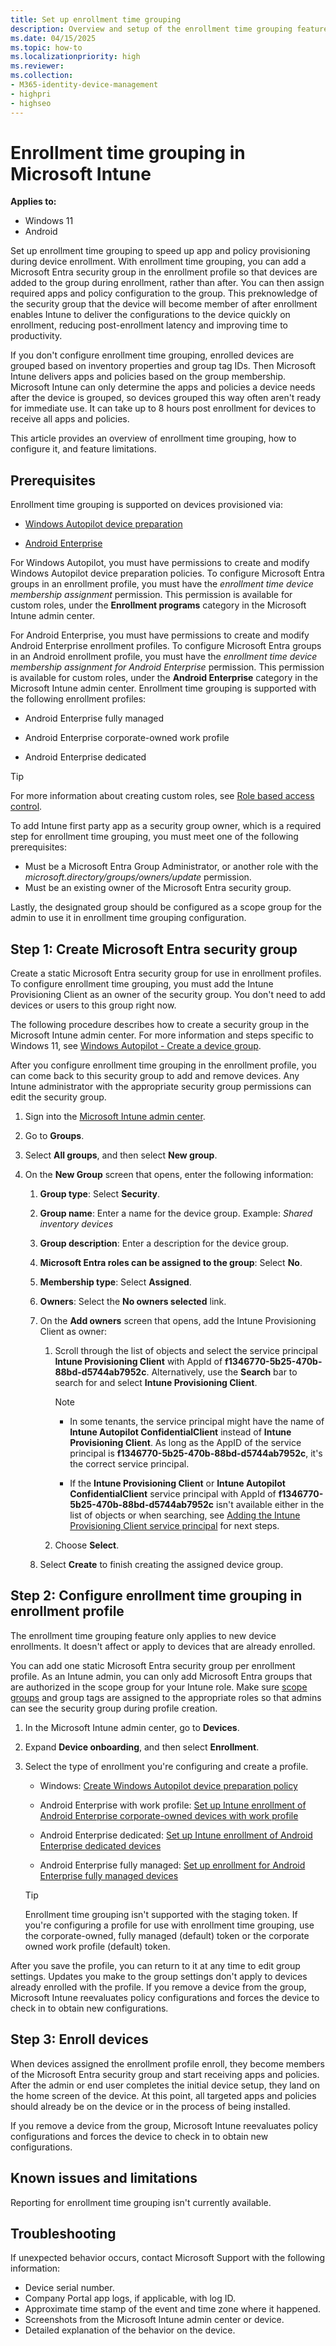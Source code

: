 ```yaml
---
title: Set up enrollment time grouping
description: Overview and setup of the enrollment time grouping feature in Microsoft Intune.
ms.date: 04/15/2025
ms.topic: how-to
ms.localizationpriority: high
ms.reviewer:
ms.collection:
- M365-identity-device-management
- highpri
- highseo
---
```


# Enrollment time grouping in Microsoft Intune

**Applies to:**
* Windows 11
* Android

Set up enrollment time grouping to speed up app and policy provisioning during device enrollment. With enrollment time grouping, you can add a Microsoft Entra security group in the enrollment profile so that devices are added to the group during enrollment, rather than after. You can then assign required apps and policy configuration to the group. This preknowledge of the security group that the device will become member of after enrollment enables Intune to deliver the configurations to the device quickly on enrollment, reducing post-enrollment latency and improving time to productivity.

If you don't configure enrollment time grouping, enrolled devices are grouped based on inventory properties and group tag IDs. Then Microsoft Intune delivers apps and policies based on the group membership. Microsoft Intune can only determine the apps and policies a device needs after the device is grouped, so devices grouped this way often aren't ready for immediate use. It can take up to 8 hours post enrollment for devices to receive all apps and policies.

This article provides an overview of enrollment time grouping, how to configure it, and feature limitations.

## Prerequisites

Enrollment time grouping is supported on devices provisioned via:

* [Windows Autopilot device preparation](/autopilot/device-preparation/overview)

* [Android Enterprise](../fundamentals/deployment-guide-enrollment-android.md)

For Windows Autopilot, you must have permissions to create and modify Windows Autopilot device preparation policies. To configure Microsoft Entra groups in an enrollment profile, you must have the *enrollment time device membership assignment* permission. This permission is available for custom roles, under the **Enrollment programs** category in the Microsoft Intune admin center.

For Android Enterprise, you must have permissions to create and modify Android Enterprise enrollment profiles. To configure Microsoft Entra groups in an Android enrollment profile, you must have the *enrollment time device membership assignment for Android Enterprise* permission. This permission is available for custom roles, under the __Android Enterprise__ category in the Microsoft Intune admin center. Enrollment time grouping is supported with the following enrollment profiles:

* Android Enterprise fully managed

* Android Enterprise corporate-owned work profile

* Android Enterprise dedicated

>[!TIP]
> For more information about creating custom roles, see [Role based access control](../fundamentals/role-based-access-control.md#custom-roles).

To add Intune first party app as a security group owner, which is a required step for enrollment time grouping, you must meet one of the following prerequisites:
  * Must be a Microsoft Entra Group Administrator, or another role with the *microsoft.directory/groups/owners/update* permission.
  * Must be an existing owner of the Microsoft Entra security group.

Lastly, the designated group should be configured as a scope group for the admin to use it in enrollment time grouping configuration.

## Step 1: Create Microsoft Entra security group

Create a static Microsoft Entra security group for use in enrollment profiles. To configure enrollment time grouping, you must add the Intune Provisioning Client as an owner of the security group. You don't need to add devices or users to this group right now.

The following procedure describes how to create a security group in the Microsoft Intune admin center. For more information and steps specific to Windows 11, see [Windows Autopilot - Create a device group](/autopilot/device-preparation/tutorial/user-driven/entra-join-device-group#create-a-device-group).

After you configure enrollment time grouping in the enrollment profile, you can come back to this security group to add and remove devices. Any Intune administrator with the appropriate security group permissions can edit the security group.

1. Sign into the [Microsoft Intune admin center](https://go.microsoft.com/fwlink/?linkid=2109431).

1. Go to **Groups**.

1. Select **All groups**, and then select **New group**.

1. On the **New Group** screen that opens, enter the following information:

    1. **Group type**: Select **Security**.

    1. **Group name**: Enter a name for the device group. Example: *Shared inventory devices*

    1. **Group description**: Enter a description for the device group.

    1. **Microsoft Entra roles can be assigned to the group**: Select **No**.

    1. **Membership type**: Select **Assigned**.

    1. **Owners**: Select the **No owners selected** link.

    1. On the **Add owners** screen that opens, add the Intune Provisioning Client as owner:

       1. Scroll through the list of objects and select the service principal **Intune Provisioning Client** with AppId of **f1346770-5b25-470b-88bd-d5744ab7952c**. Alternatively, use the **Search** bar to search for and select **Intune Provisioning Client**.

           > [!NOTE]
           >
           > - In some tenants, the service principal might have the name of **Intune Autopilot ConfidentialClient** instead of **Intune Provisioning Client**. As long as the AppID of the service principal is **f1346770-5b25-470b-88bd-d5744ab7952c**, it's the correct service principal.
           >
           > - If the **Intune Provisioning Client** or **Intune Autopilot ConfidentialClient** service principal with AppId of **f1346770-5b25-470b-88bd-d5744ab7952c** isn't available either in the list of objects or when searching, see [Adding the Intune Provisioning Client service principal](/autopilot/device-preparation/tutorial/user-driven/entra-join-device-group#adding-the-intune-provisioning-client-service-principal) for next steps.

       1. Choose **Select**.

    1. Select **Create** to finish creating the assigned device group.

## Step 2: Configure enrollment time grouping in enrollment profile

The enrollment time grouping feature only applies to new device enrollments. It doesn't affect or apply to devices that are already enrolled.

You can add one static Microsoft Entra security group per enrollment profile. As an Intune admin, you can only add Microsoft Entra groups that are authorized in the scope group for your Intune role. Make sure [scope groups](../fundamentals/role-based-access-control.md#about-intune-role-assignments) and group tags are assigned to the appropriate roles so that admins can see the security group during profile creation.

1. In the Microsoft Intune admin center, go to **Devices**.
1. Expand **Device onboarding**, and then select **Enrollment**.
1. Select the type of enrollment you're configuring and create a profile.

   - Windows: [Create Windows Autopilot device preparation policy](/autopilot/device-preparation/tutorial/user-driven/entra-join-autopilot-policy)

   - Android Enterprise with work profile: [Set up Intune enrollment of Android Enterprise corporate-owned devices with work profile](/intune/intune-service/enrollment/android-corporate-owned-work-profile-enroll)

   - Android Enterprise dedicated: [Set up Intune enrollment of Android Enterprise dedicated devices](/intune/intune-service/enrollment/android-kiosk-enroll)

   - Android Enterprise fully managed: [Set up enrollment for Android Enterprise fully managed devices](/intune/intune-service/enrollment/android-fully-managed-enroll)

    >[!TIP]
    > Enrollment time grouping isn't supported with the staging token. If you're configuring a profile for use with enrollment time grouping, use the corporate-owned, fully managed (default) token or the corporate owned work profile (default) token.

After you save the profile, you can return to it at any time to edit group settings. Updates you make to the group settings don't apply to devices already enrolled with the profile. If you remove a device from the group, Microsoft Intune reevaluates policy configurations and forces the device to check in to obtain new configurations.

## Step 3: Enroll devices

When devices assigned the enrollment profile enroll, they become members of the Microsoft Entra security group and start receiving apps and policies. After the admin or end user completes the initial device setup, they land on the home screen of the device. At this point, all targeted apps and policies should already be on the device or in the process of being installed.

If you remove a device from the group, Microsoft Intune reevaluates policy configurations and forces the device to check in to obtain new configurations.

## Known issues and limitations

Reporting for enrollment time grouping isn't currently available.

## Troubleshooting

If unexpected behavior occurs, contact Microsoft Support with the following information:

- Device serial number.
- Company Portal app logs, if applicable, with log ID.
- Approximate time stamp of the event and time zone where it happened.
- Screenshots from the Microsoft Intune admin center or device.
- Detailed explanation of the behavior on the device.
